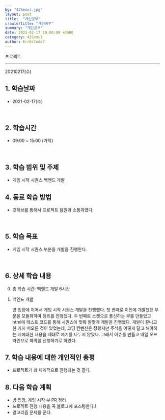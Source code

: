 ```yaml
---
bg: "42Seoul.jpg"
layout: post
title:  "개인공부"
crawlertitle: "개인공부"
summary: "개인공부"
date: 2021-02-17 19:00:00 +0900
category: 42Seoul
author: Err0rCode7
---
```


프로젝트

---

20210217(수)

## 1. 학습날짜

- 2021-02-17(수)
<br>

## 2. 학습시간

- 09:00 ~ 15:00 (가택)
<br>

## 3. 학습 범위 및 주제

- 게임 시작 시퀀스 백엔드 개발

## 4. 동료 학습 방법

- 깃허브를 통해서 프로젝트 팀원과 소통하였다.
<br>

## 5. 학습 목표

- 게임 시작 시퀀스 부분을 개발을 진행한다.

<br>

## 6. 상세 학습 내용

0. 총 학습 시간: 백엔드 개발 6시간

1. 백엔드 개발

	방 입장에 이어서 게임 시작 시퀀스 개발을 진행했다.
	첫 번째로 이전에 개발했던 부분을 모듈화하여 정리를 진행했다.
	두 번째로 소켓으로 통신하는 부를 만들었고 html에 테스트 코드를 통해 시퀀스에 맞춰 알맞게 개발을 진행했다.
	개발이 끝나고 한 가지 떠오른 것이 있었는데, 코딩 컨벤션은 정했지만 주석을 어떻게 달고 해야하는 지에대한 내용을 제대로 얘기를 나누지 않았다. 그래서 이슈를 만들고 내일 오프라인으로 회의를 진행하기로 하였다.

## 7. 학습 내용에 대한 개인적인 총평

- 프로젝트가 꽤 체계적으로 진행되는 것 같다.

## 8. 다음 학습 계획

- 방 입장, 게임 시작 부 PR 정리
- 프로젝트 진행 내용을 꼭 블로그에 포스팅한다.!
- 알고리즘 문제를 푼다.